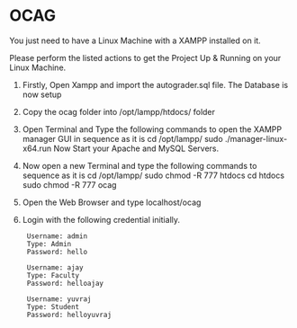 # OCAG
You just need to have a Linux Machine with a XAMPP installed on it.

Please perform the listed actions to get the Project Up & Running on your Linux Machine.


1) Firstly, Open Xampp and import the autograder.sql file. The Database is now setup
2) Copy the ocag folder into /opt/lampp/htdocs/ folder
3) Open Terminal and Type the following commands to open the XAMPP manager GUI in sequence as it is
		cd /opt/lampp/
		sudo ./manager-linux-x64.run
	Now Start your Apache and MySQL Servers.
4) Now open a new Terminal and type the following commands to sequence as it is
		cd /opt/lampp/
		sudo chmod -R 777 htdocs
		cd htdocs
		sudo chmod -R 777 ocag
5) Open the Web Browser and type localhost/ocag
6) Login with the following credential initially.

		Username: admin
		Type: Admin
		Password: hello

		Username: ajay
		Type: Faculty
		Password: helloajay

		Username: yuvraj
		Type: Student
		Password: helloyuvraj
